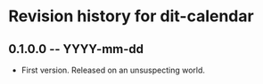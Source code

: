 # Revision history for dit-calendar

## 0.1.0.0  -- YYYY-mm-dd

* First version. Released on an unsuspecting world.
